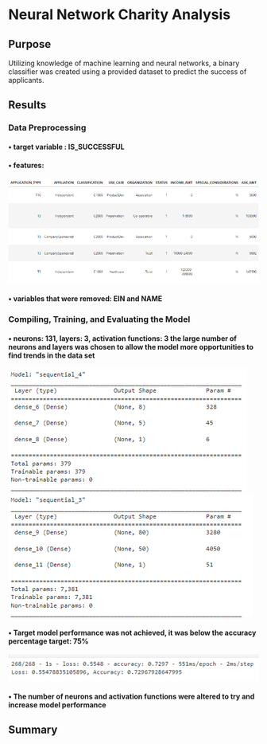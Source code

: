 # Neural Network Charity Analysis

## Purpose
Utilizing knowledge of machine learning and neural networks, a binary classifier was created using a provided dataset to predict the success of applicants.
## Results

### Data Preprocessing

#### •	target variable : IS_SUCCESSFUL
#### •	features:
![Resources/appl_type](Resources/appl_type.png)

#### •	variables that were removed: EIN and NAME

### Compiling, Training, and Evaluating the Model

#### • neurons: 131, layers: 3, activation functions: 3 the large number of neurons and layers was chosen to allow the model more opportunities to find trends in the data set
![Resources/del1](Resources/del1.png)
![Resources/del3](Resources/del3.png)

#### • Target model performance was not achieved, it was below the accuracy percentage target: 75%
![Resources/opt_acc](Resources/opt_acc.png)

#### • The number of neurons and activation functions were altered to try and increase model performance

## Summary
